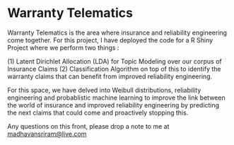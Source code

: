 # Warranty Telematics

Warranty Telematics is the area where insurance and reliability engineering come together. For this project, I have deployed the code for a R Shiny Project where we perform two things :

(1) Latent Dirichlet Allocation (LDA) for Topic Modeling over our corpus of Insurance Claims
(2) Classification Algorithm on top of this to identify the warranty claims that can benefit from improved reliability engineering.

For this space, we have delved into Weibull distributions, reliability engineering and probablistic machine learning to improve the link between the world of insurance and improved reliability engineering by predicting the next claims that could come and proactively stopping this.


Any questions on this front, please drop a note to me at madhavansriram@live.com

